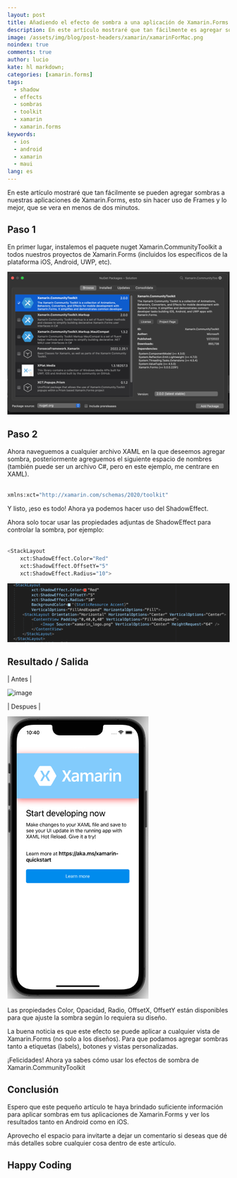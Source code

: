 ```yaml
---
layout: post
title: Añadiendo el efecto de sombra a una aplicación de Xamarin.Forms
description: En este artículo mostraré que tan fácilmente es agregar sombras a nuestras aplicaciones de Xamarin.Forms sin utilizar Frames.
image: /assets/img/blog/post-headers/xamarin/xamarinForMac.png
noindex: true
comments: true
author: lucio
kate: hl markdown;
categories: [xamarin.forms]
tags:
  - shadow
  - effects
  - sombras
  - toolkit
  - xamarin
  - xamarin.forms
keywords:
  - ios
  - android
  - xamarin
  - maui
lang: es
---
```


En este artículo mostraré que tan fácilmente se pueden agregar sombras a nuestras aplicaciones de Xamarin.Forms, esto sin hacer uso de Frames y lo mejor, que se vera en menos de dos minutos.

## Paso 1

En primer lugar, instalemos el paquete nuget Xamarin.CommunityToolkit a todos nuestros proyectos de Xamarin.Forms (incluidos los específicos de la plataforma iOS, Android, UWP, etc).

![image](/assets/img/blog/tutorials/xamarin_sombras/paso1.png)

## Paso 2

Ahora naveguemos a cualquier archivo XAML en la que deseemos agregar sombra, posteriormente agreguemos el siguiente espacio de nombres (también puede ser un archivo C#, pero en este ejemplo, me centrare en XAML).

~~~bash

xmlns:xct="http://xamarin.com/schemas/2020/toolkit"

~~~

Y listo, ¡eso es todo! Ahora ya podemos hacer uso del ShadowEffect.

Ahora solo tocar usar las propiedades adjuntas de ShadowEffect para controlar la sombra, por ejemplo:

~~~bash

<StackLayout
    xct:ShadowEffect.Color="Red"
    xct:ShadowEffect.OffsetY="5"
    xct:ShadowEffect.Radius="10">

~~~


![image](/assets/img/blog/tutorials/xamarin_sombras/code.png)


## Resultado / Salida

| Antes |

![image](/assets/img/blog/tutorials/xamarin_sombras/resultadoAntes.png)

| Despues |

![image](/assets/img/blog/tutorials/xamarin_sombras/resultadoDespues.png)


Las propiedades Color, Opacidad, Radio, OffsetX, OffsetY están disponibles para que ajuste la sombra según lo requiera su diseño.

La buena noticia es que este efecto se puede aplicar a cualquier vista de Xamarin.Forms (no solo a los diseños). Para que podamos agregar sombras tanto a etiquetas (labels), botones y  vistas personalizadas.

¡Felicidades! Ahora ya sabes cómo usar los efectos de sombra de Xamarin.CommunityToolkit

## Conclusión

Espero que este pequeño artículo te haya brindado suficiente información para aplicar sombras em tus aplicaciones de Xamarin.Forms y ver los resultados tanto en Android como en iOS. 

Aprovecho el espacio para invitarte a dejar un comentario si deseas que dé más detalles sobre cualquier cosa dentro de este artículo.

## Happy Coding